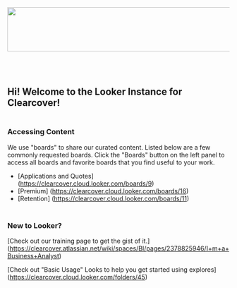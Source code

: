 <img src="https://clearcover.com/assets/images/logo/clearcover-logo.svg" width="1000" height="100"/>

## <br/> <br/> Hi! Welcome to the Looker Instance for Clearcover!

### <br/> Accessing Content
We use "boards" to share our curated content. Listed below are a few commonly requested boards. Click the "Boards" button on the left panel to access all boards and favorite boards that you find useful to your work.

- [Applications and Quotes] (https://clearcover.cloud.looker.com/boards/9)
- [Premium] (https://clearcover.cloud.looker.com/boards/16)
- [Retention] (https://clearcover.cloud.looker.com/boards/11)

### <br/> New to Looker?
[Check out our training page to get the gist of it.] (https://clearcover.atlassian.net/wiki/spaces/BI/pages/2378825946/I+m+a+Business+Analyst)

[Check out "Basic Usage" Looks to help you get started using explores] (https://clearcover.cloud.looker.com/folders/45)
